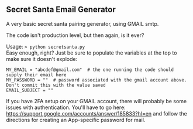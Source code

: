 ## Secret Santa Email Generator
A very basic secret santa pairing generator, using GMAIL smtp. 

The code isn't production level, but then again, is it ever?

Usage: `> python secretsanta.py`  
Easy enough, right? Just be sure to populate the variables at the top to make sure it doesn't explode:
```
MY_EMAIL = "abcdef@gmail.com"  # the one running the code should supply their email here
MY_PASSWORD = ""  # password associated with the gmail account above. Don't commit this with the value saved
EMAIL_SUBJECT = ""
```
If you have 2FA setup on your GMAIL account, there will probably be some issues with authentication. You'll have to go here: https://support.google.com/accounts/answer/185833?hl=en and follow the directions for creating an App-specific password for mail.
